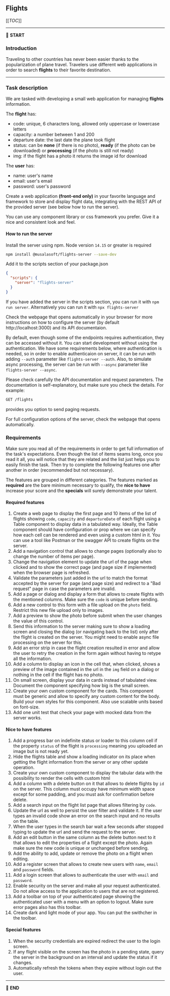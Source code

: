 ## Flights

[[_TOC_]]

---

:scroll: **START**


### Introduction

Traveling to other countries has never been easier thanks to the popularization of plane travel.
Travelers use different web applications in order to search **flights** to their favorite destination.

---

### Task description

We are tasked with developing a small web application for managing **flights** information.

The **flight** has:
- code: unique, 6 characters long, allowed only uppercase or lowercase letters
- capacity: a number between 1 and 200
- departure date: the last date the plane took flight
- status: can be **none** (if there is no photo), **ready** (if the photo can be downloaded) or **processing** (if the photo is still not ready)
- img: if the flight has a photo it returns the image id for download

The **user** has:
- name: user's name
- email: user's email 
- password: user's password 

Create a web application **(front-end only)** in your favorite language and framework to store and display flight data, integrating with the REST API of the provided server (see below how to run the server). 

You can use any component library or css framework you prefer. Give it a nice and consistent look and feel.

#### How to run the server

Install the server using npm. Node version `14.15` or greater is required

```bash
npm install @musalasoft/flights-server --save-dev
```

Add it to the scripts section of your package.json

```json
{
  "scripts": {
    "server": "flights-server"
  }
}
```

If you have added the server in the scripts section, you can run it with `npm run server`. Alternatively you can run it with `npx flights-server`

Check the webpage that opens automatically in your browser for more instructions on how to configure the server (by default http://localhost:3000) and its API documentaion.

By default, even though some of the endpoints requires authentication, they can be accessed without it. You can start development without using the authentication. We have some requirements below, where authentication is needed, so in order to enable authenticaion on server, it can be run with adding `--auth` parameter like `flights-server --auth`. Also, to simulate async processing, the server can be run with `--async` parameter like `flights-server --async`.

Please check carefully the API documentation and request parameters. The documentation is self-explanatory, but make sure you check the details. For example:
```bash
GET /flights
```
provides you option to send paging requests. 

For full configuration options of the server, check the webpage that opens automatically.


### Requirements

Make sure you read all of the requirements in order to get full information of the task's expectations. Even though the list of items seams long, once you read it all, you will notice that they are related and the list just helps you to easily finish the task. Then try to complete the following features one after another in order (recommended but not necessary). 

The features are grouped in different categories. The features marked as **required** are the bare minimum necessary to qualify,
the **nice to have** increase your score and the **specials** will surely demonstrate your talent.

#### Required features

1. Create a web page to display the first page and 10 items of the list of flights showing `code`, `capacity` and `departureDate` of each flight using a Table component to display data in a tabulated way. Ideally, the Table component should have configuration or prop where we can specify how each cell can be rendered and even using a custom html in it. You can use a tool like Postman or the swagger API to create flights on the server.
2. Add a navigation control that allows to change pages (optionally also to change the number of items per page).
3. Change the navigation element to update the url of the page when clicked and to show the correct page (and page size if implemented) when the browser page is refreshed.
4. Validate the parameters just added in the url to match the format accepted by the server for page (and page size) and redirect to a "Bad request" page in case the parameters are invalid.
5. Add a page or dialog and display a form that allows to create flights with the mentioned columns. Make sure the `code` is unique before sending.
6. Add a new control to this form with a file upload on the `photo` field. Restrict this new file upload only to images.
7. Add a preview to show the photo before submit when the user changes the value of this control.
8. Send this information to the server making sure to show a loading screen and closing the dialog (or navigating back to the list) only after the flight is created on the server. You might need to enable async file processing on the server for this.
9. Add an error strip in case the flight creation resulted in error and allow the user to retry the creation in the form again without having to retype all the information.
10. Add a column to display an icon in the cell that, when clicked, shows a preview of the image contained in the url in the `img` field on a dialog or nothing in the cell if the flight has no photo.
11. On small screen, display your data in cards instead of tabulated view. Document the component specifying how big is the small screen.
12. Create your own custom component for the cards. This component must be generic and allow to specify any custom content for the body. Build your own styles for this component. Also use scalable units based on font-size.
13. Add one unit test that check your page with mocked data from the server works.

#### Nice to have features

1. Add a progress bar on indefinite status or loader to this column cell if the property `status` of the flight is `processing` meaning you uploaded an image but is not ready yet.
2. Hide the flights table and show a loading indicator on its place when getting the flight information from the server or any other update operation.
3. Create your own custom component to display the tabular data with the possibility to render the cells with custom html
4. Add a column with a delete button on it that allows to delete flights by `id` on the server. This column must occupy have minimum width space except for some padding, and you must ask for confirmation before delete.
5. Add a search input on the flight list page that allows filtering by `code`.
6. Update the url as well to persist the user filter and validate it. If the user types an invalid code show an error on the search input and no results on the table.
7. When the user types in the search bar wait a few seconds after stopped typing to update the url and send the request to the server.
8. Add an edit button in the same column as the delete button next to it that allows to edit the properties of a flight except the photo. Again make sure the new code is unique or unchanged before sending.
9. Add the ability to add, update or remove the photo on a flight when editing.
10. Add a register screen that allows to create new users with `name`, `email` and `password` fields.
11. Add a login screen that allows to authenticate the user with `email` and `password`.
12. Enable security on the server and make all your request authenticated. Do not allow access to the application to users that are not registered.
13. Add a toolbar on top of your authenticated page showing the authenticated user with a menu with an option to logout. Make sure error pages also has this toolbar.
14. Create dark and light mode of your app. You can put the swithcher in the toolbar.


#### Special features

1. When the security credentials are expired redirect the user to the login screen.
2. If any flight visible on the screen has the photo in a pending state, query the server in the background on an interval and update the status if it changes.
3. Automatically refresh the tokens when they expire without login out the user.

---
:scroll: **END**
